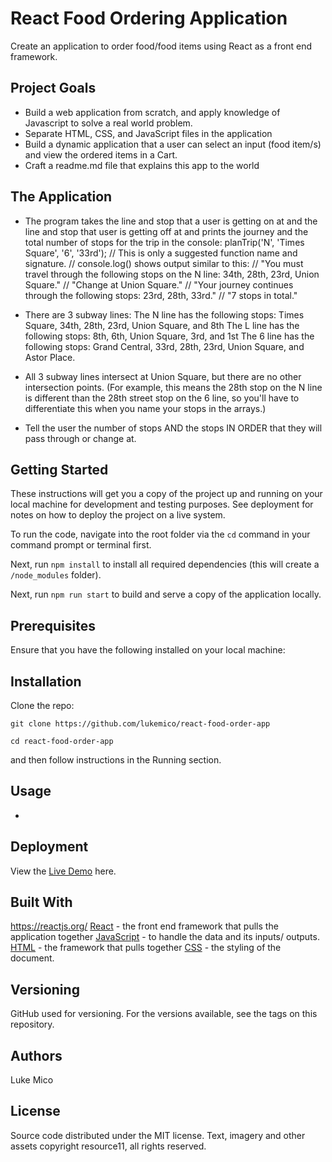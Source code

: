 # React Food Ordering Application

Create an application to order food/food items using React as a front end framework.

## Project Goals

-   Build a web application from scratch, and apply knowledge of Javascript to solve a real world problem.
-   Separate HTML, CSS, and JavaScript files in the application
-   Build a dynamic application that a user can select an input (food item/s) and view the ordered items in a Cart.
-   Craft a readme.md file that explains this app to the world

## The Application

-   The program takes the line and stop that a user is getting on at and the line and stop that user is getting off at and prints the journey and the total number of stops for the trip in the console:
    planTrip('N', 'Times Square', '6', '33rd'); // This is only a suggested function name and signature.
    // console.log() shows output similar to this: // "You must travel through the following stops on the N line: 34th, 28th, 23rd, Union Square." // "Change at Union Square." // "Your journey continues through the following stops: 23rd, 28th, 33rd." // "7 stops in total."

-   There are 3 subway lines: The N line has the following stops: Times Square, 34th, 28th, 23rd, Union Square, and 8th The L line has the following stops: 8th, 6th, Union Square, 3rd, and 1st The 6 line has the following stops: Grand Central, 33rd, 28th, 23rd, Union Square, and Astor Place.

-   All 3 subway lines intersect at Union Square, but there are no other intersection points. (For example, this means the 28th stop on the N line is different than the 28th street stop on the 6 line, so you'll have to differentiate this when you name your stops in the arrays.)

-   Tell the user the number of stops AND the stops IN ORDER that they will pass through or change at.

## Getting Started

These instructions will get you a copy of the project up and running on your local machine for development and testing purposes. See deployment for notes on how to deploy the project on a live system.

To run the code, navigate into the root folder via the `cd` command in your command prompt or terminal first.

Next, run `npm install` to install all required dependencies (this will create a `/node_modules` folder).

Next, run `npm run start` to build and serve a copy of the application locally.

## Prerequisites

Ensure that you have the following installed on your local machine:

## Installation

Clone the repo:

```
git clone https://github.com/lukemico/react-food-order-app

cd react-food-order-app
```

and then follow instructions in the Running section.

## Usage

-

## Deployment

View the [Live Demo](tbc) here.

## Built With

https://reactjs.org/
[React](https://reactjs.org/) - the front end framework that pulls the application together
[JavaScript](https://developer.mozilla.org/bm/docs/Web/JavaScript) - to handle the data and its inputs/ outputs.
[HTML](https://www.w3.org/html/) - the framework that pulls together
[CSS](https://www.w3.org/Style/CSS/) - the styling of the document.

## Versioning

GitHub used for versioning. For the versions available, see the tags on this repository.

## Authors

Luke Mico

## License

Source code distributed under the MIT license. Text, imagery and other assets copyright resource11, all rights reserved.
